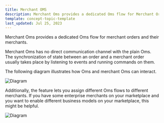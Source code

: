 ```yaml
---
title: Merchant OMS
description: Merchant Oms provides a dedicated Oms flow for Merchant Orders and their Merchants.
template: concept-topic-template
last_updated: Jul 25, 2023
---
```


Merchant Oms provides a dedicated Oms flow for merchant orders and their merchants.

Merchant Oms has no direct communication channel with the plain Oms.
The synchronization of state between an order and a merchant order usually takes place by listening to events and running commands on them.

The following diagram illustrates how Oms and merchant Oms can interact.

![Diagram](https://confluence-connect.gliffy.net/embed/image/b7fcab42-394b-4c0b-ae16-cf36a013addb.png?utm_medium=live&utm_source=custom)

Additionally, the feature lets you assign different Oms flows to different merchants.
If you have some enterprise merchants on your marketplace and you want to enable different business models on your marketplace, this might be helpful.

![Diagram](https://confluence-connect.gliffy.net/embed/image/762e6302-0a5e-43bc-87fe-cca585718bc6.png?utm_medium=live&utm_source=custom)
